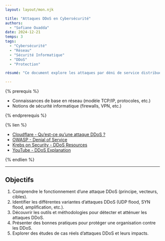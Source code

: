 ```yaml
---
layout: layout/mon.njk

title: "Attaques DDoS en Cybersécurité"
authors:
  - "Sofiane Ouadda"
date: 2024-12-21
temps: 3
tags:
  - "Cybersécurité"
  - "Réseau"
  - "Sécurité Informatique"
  - "DDoS"
  - "Protection"

résumé: "Ce document explore les attaques par déni de service distribué (DDoS), leurs mécanismes, ainsi que les méthodes de prévention et de protection. Il aborde également les bonnes pratiques en matière de défense et de surveillance pour sécuriser un système d'information."

---
```


{% prerequis %}

- Connaissances de base en réseau (modèle TCP/IP, protocoles, etc.)
- Notions de sécurité informatique (firewalls, VPN, etc.)

{% endprerequis %}

{% lien %}

- [Cloudflare - Qu’est-ce qu’une attaque DDoS ?](https://www.cloudflare.com/fr-fr/learning/ddos/what-is-a-ddos-attack/)
- [OWASP - Denial of Service](https://owasp.org/www-community/attacks/Denial_of_Service)
- [Krebs on Security - DDoS Resources](https://krebsonsecurity.com/tag/ddos/)
- [YouTube - DDoS Explanation](https://www.youtube.com/results?search_query=ddos+attack+explained)

{% endlien %}

---

## Objectifs

1. Comprendre le fonctionnement d’une attaque DDoS (principe, vecteurs, cibles).
2. Identifier les différentes variantes d’attaques DDoS (UDP flood, SYN flood, amplification, etc.).
3. Découvrir les outils et méthodologies pour détecter et atténuer les attaques DDoS.
4. Présenter des bonnes pratiques pour protéger une organisation contre les DDoS.
5. Explorer des études de cas réels d’attaques DDoS et leurs impacts.
